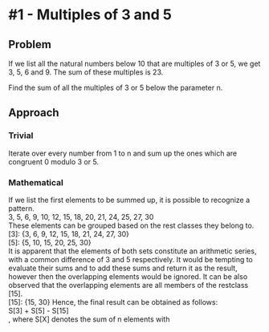 # #1 - Multiples of 3 and 5

## Problem

If we list all the natural numbers below 10 that are multiples of 3 or 5, we get 3, 5, 6 and 9. The sum of these multiples is 23.

Find the sum of all the multiples of 3 or 5 below the parameter n.

## Approach

### Trivial
Iterate over every number from 1 to n and sum up the ones which are congruent 0 modulo 3 or 5.

### Mathematical
If we list the first elements to be summed up, it is possible to recognize a pattern.  
3, 5, 6, 9, 10, 12, 15, 18, 20, 21, 24, 25, 27, 30  
These elements can be grouped based on the rest classes they belong to.  
[3]: {3, 6, 9, 12, 15, 18, 21, 24, 27, 30}  
[5]: {5, 10, 15, 20, 25, 30}  
It is apparent that the elements of both sets constitute an arithmetic series, with a common difference of 3 and 5 respectively. It would be tempting to evaluate their sums and to add these sums and return it as the result, however then the overlapping elements would be ignored. It can be also observed that the overlapping elements are all members of the restclass [15].  
[15]: {15, 30}
Hence, the final result can be obtained as follows:  
S[3] + S[5] - S[15]  
, where S[X] denotes the sum of n elements with
